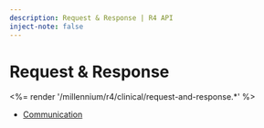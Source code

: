 ```yaml
---
description: Request & Response | R4 API
inject-note: false
---
```


# Request & Response

<%= render '/millennium/r4/clinical/request-and-response.*' %>
* [Communication](/millennium/r4/clinical/request-and-response/communication)
